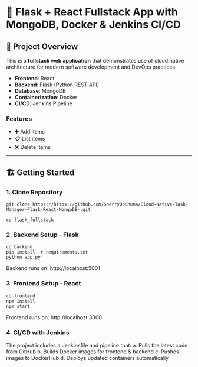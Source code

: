 # 🚀 Flask + React Fullstack App with MongoDB, Docker & Jenkins CI/CD

## 📌 Project Overview
This is a **fullstack web application** that demonstrates use of cloud native architecture for modern software development and DevOps practices.  

- **Frontend**: React  
- **Backend**: Flask (Python REST API)  
- **Database**: MongoDB  
- **Containerization**: Docker  
- **CI/CD**: Jenkins Pipeline  

### Features
- ➕ Add items  
- 📋 List items  
- ❌ Delete items  

---

## 🏗️ Getting Started

### 1. Clone Repository
```
git clone https://https://github.com/SherryObuhuma/Cloud-Native-Task-Manager-Flask-React-MongoDB-.git

cd flask_fullstack

```

### 2. Backend Setup - Flask
```
cd backend
pip install -r requirements.txt
python app.py

```
Backend runs on: http://localhost:5001


### 3. Frontend Setup - React
```
cd frontend
npm install
npm start

```
Frontend runs on: http://localhost:3000


### 4. CI/CD with Jenkins
The project includes a Jenkinsfile and pipeline that:
a. Pulls the latest code from GitHub
b. Builds Docker images for frontend & backend
c. Pushes images to DockerHub
d. Deploys updated containers automatically


